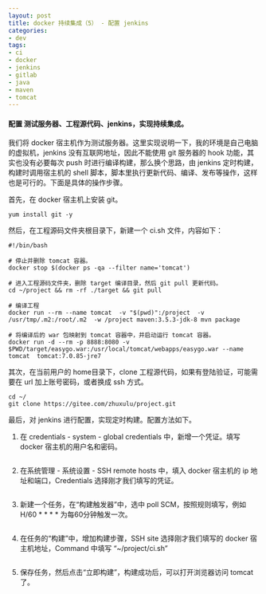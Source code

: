 ```yaml
---
layout: post
title: docker 持续集成（5） - 配置 jenkins
categories:
- dev
tags:
- ci
- docker
- jenkins
- gitlab
- java
- maven
- tomcat
---
```


#### 配置 测试服务器、工程源代码、jenkins，实现持续集成。

我们将 docker 宿主机作为测试服务器。这里实现说明一下，我的环境是自己电脑的虚拟机，jenkins 没有互联网地址，因此不能使用 git 服务器的 hook 功能，其实也没有必要每次 push 时进行编译构建，那么换个思路，由 jenkins 定时构建，构建时调用宿主机的 shell 脚本，脚本里执行更新代码、编译、发布等操作，这样也是可行的。下面是具体的操作步骤。

首先，在 docker 宿主机上安装 git。

    yum install git -y

然后，在工程源码文件夹根目录下，新建一个 ci.sh 文件，内容如下：

    #!/bin/bash

    # 停止并删除 tomcat 容器。
    docker stop $(docker ps -qa --filter name='tomcat')

    # 进入工程源码文件夹，删除 target 编译目录，然后 git pull 更新代码。
    cd ~/project && rm -rf ./target && git pull

    # 编译工程
    docker run --rm --name tomcat  -v "$(pwd)":/project  -v /usr/tmp/.m2:/root/.m2  -w /project maven:3.5.3-jdk-8 mvn package

    # 将编译后的 war 包映射到 tomcat 容器中，并启动运行 tomcat 容器。
    docker run -d --rm -p 8888:8080 -v $PWD/target/easygo.war:/usr/local/tomcat/webapps/easygo.war --name tomcat  tomcat:7.0.85-jre7

其次，在当前用户的 home目录下，clone 工程源代码，如果有登陆验证，可能需要在 url 加上账号密码，或者换成 ssh 方式。

    cd ~/
    git clone https://gitee.com/zhuxulu/project.git

最后，对 jenkins 进行配置，实现定时构建。配置方法如下。

1. 在 credentials - system - global credentials 中，新增一个凭证。填写 docker 宿主机的用户名和密码。

![]()

2. 在系统管理 - 系统设置 - SSH remote hosts 中，填入 docker 宿主机的 ip 地址和端口，Credentials 选择刚才我们填写的凭证。

![]()

3. 新建一个任务，在“构建触发器”中，选中 poll SCM，按照规则填写，例如 H/60 * * * * 为每60分钟触发一次。

![]()

4. 在任务的“构建”中，增加构建步骤，SSH site 选择刚才我们填写的 docker 宿主机地址，Command 中填写 “~/project/ci.sh”

![]()

5. 保存任务，然后点击“立即构建”，构建成功后，可以打开浏览器访问 tomcat 了。